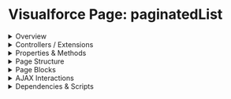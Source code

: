 # Visualforce Page: paginatedList

<details>
<summary>Overview</summary>

## Visualforce Page Overview: paginatedList

This page displays a paginated list of accounts.

### Purpose of the Page
Allow users to browse accounts with pagination.



### Metadata
- **API Version**: 54
- **Label**: Paginated List

</details>

<details>
<summary>Controllers / Extensions</summary>

## Key Controllers / Extensions Used
- **Standard Controller**: Account
- **Custom Controller**: None
- **Extensions**: 
  - PaginatedListControllerLwc

</details>

<details>
<summary>Properties & Methods</summary>

## Properties
| Name | Type | Visibility | Modifiers | Description |
| ------ | ------ | ------------ | ----------- | ------------- |
| `records` | `List<Account>` | `public` | `AuraEnabled` |  |
| `nextPageToken` | `Integer` | `public` | `AuraEnabled` |  |

## Methods
| Name | Return Type | Parameters | Visibility | Modifiers | Description |
| ------ | ------------- | ------------ | ------------ | ----------- | ------------- |
| `getAccountsPaginated` | `PaginatedAccounts` | `(Integer pageSize,
        Integer pageToken)` | `` | `None` |  |

</details>

<details>
<summary>Page Structure</summary>

### Forms
- Contains 1 `apex:form` component(s)

### Inputs
- No input bindings (`apex:inputField`, `apex:inputText`, etc.) detected

### Buttons
The page has buttons/links linked to the following actions:
- `{!first}`
- `{!previous}`
- `{!next}`
- `{!last}`

</details>

<details>
<summary>Page Blocks</summary>
## Page Blocks on the Page
No `apex:pageBlock` components detected.
</details>

<details>
<summary>AJAX Interactions</summary>

- No `apex:actionSupport` components detected

- No `apex:outputPanel` components with an ID detected

</details>

<details>
<summary>Dependencies & Scripts</summary>

### Objects
- `Account`
- `PaginatedListControllerLwc`

### Fields
- No field dependencies detected

### Custom Components
- No custom components detected

### Scripts
- No script tags detected

</details>